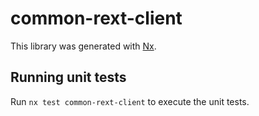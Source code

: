 # common-rext-client

This library was generated with [Nx](https://nx.dev).

## Running unit tests

Run `nx test common-rext-client` to execute the unit tests.
